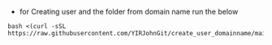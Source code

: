 - for Creating user and the folder from domain name run the below
```
bash <(curl -sSL https://raw.githubusercontent.com/YIRJohnGit/create_user_domainname/main/auto_user_name.sh)
```
